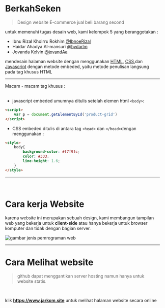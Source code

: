 # BerkahSeken
> Design website E-commerce jual beli barang second

untuk memenuhi tugas desain web, kami kelompok 5 yang beranggotakan :

* Ibnu Rizal Khoirru Rokhim [@IbnoeRizal](https://github.com/IbnoeRizal)
* Haidar Ahadya Al-mansuri [@hydarlm](https://github.com/hydarlm)
* Jovanda Kelvin [@jovandAa](https://github.com/jovandAa)


mendesain halaman website dengan menggunakan [HTML](https://developer.mozilla.org/en-US/docs/Web/HTML), [CSS](https://developer.mozilla.org/en-US/docs/Web/CSS),dan [Javascript](https://www.javascripttutorial.net/) dengan metode embeded, yaitu metode penulisan langsung pada tag khusus HTML

<hr>
Macam - macam tag khusus : 
<br>
<br>

- javascript embeded umumnya ditulis setelah elemen html ```<body>```:
```html
<script>
    var p = document.getElementById('product-grid')
</script>
```

- CSS embeded ditulis di antara tag ```<head>``` dan ```</head>```dengan menggunakan :

```html
<style>
    body{
        background-color: #f7f9fc;
        color: #333;
        line-height: 1.6;
    }
</style>
```
<hr>

<br>

# Cara kerja Website

karena website ini merupakan sebuah design, kami membangun tampilan web yang bekerja untuk **client-side** atau hanya bekerja untuk browser komputer dan tidak dengan bagian server.

![gambar jenis pemrograman web](https://cdn-gkgmn.nitrocdn.com/HxDrMqgpfrfMwMIyqdIclnyVmQsPpBQI/assets/images/optimized/rev-09c4bbc/www.techwebspace.com/wp-content/uploads/2018/10/Server-Side-vs-Client-Side-Programming-795x385.png)

<hr>

# Cara Melihat website
> github dapat menggantikan server hosting namun hanya untuk website statis.  
<br>

klik **https://www.jarkom.site** untuk melihat halaman website secara online  
